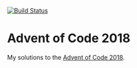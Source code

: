 [![Build Status](https://travis-ci.org/ThomasdenH/advent-of-code-2018.svg?branch=master)](https://travis-ci.org/ThomasdenH/advent-of-code-2018)

# Advent of Code 2018
My solutions to the [Advent of Code 2018](https://adventofcode.com/2018).
